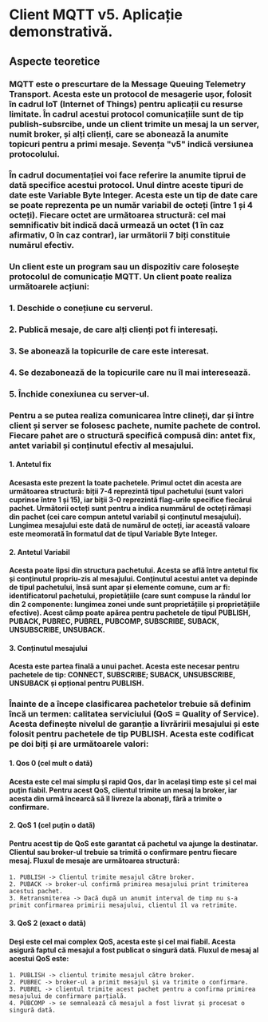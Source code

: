 # Client MQTT v5. Aplicație demonstrativă.
## Aspecte teoretice
### MQTT este o prescurtare de la Message Queuing Telemetry Transport. Acesta este un protocol de mesagerie ușor, folosit în cadrul IoT (Internet of Things) pentru aplicații cu resurse limitate. În cadrul acestui protocol comunicațiile sunt de tip publish-subsrcibe, unde un client trimite un mesaj la un server, numit broker, și alți clienți, care se abonează la anumite topicuri pentru a primi mesaje. Sevența "v5" indică versiunea protocolului.
### În cadrul documentației voi face referire la anumite tiprui de dată specifice acestui protocol. Unul dintre aceste tipuri de date este Variable Byte Integer. Acesta este un tip de date care se poate reprezenta pe un număr variabil de octeți (între 1 și 4 octeți). Fiecare octet are următoarea structură: cel mai semnificativ bit indică dacă urmează un octet (1 în caz afirmativ, 0 în caz contrar), iar următorii 7 biți constituie numărul efectiv.
### Un client este un program sau un dispozitiv care folosește protocolul de comunicație MQTT. Un client poate realiza următoarele acțiuni: 
### 1. Deschide o conețiune cu serverul.
### 2. Publică mesaje, de care alți clienți pot fi interesați.
### 3. Se abonează la topicurile de care este interesat.
### 4. Se dezabonează de la topicurile care nu îl mai interesează.
### 5. Închide conexiunea cu server-ul.
### Pentru a se putea realiza comunicarea între clineți, dar și între client și server se folosesc pachete, numite pachete de control.  Fiecare pahet are o structură specifică compusă din: antet fix, antet variabil și conținutul efectiv al mesajului. 
#### 1. Antetul fix
#### Acesasta este prezent la toate pachetele. Primul octet din acesta are următoarea structură: biții 7-4 reprezintă tipul pachetului (sunt valori cuprinse între 1 și 15), iar biții 3-0 reprezintă flag-urile specifice fiecărui pachet. Următorii octeți sunt pentru a indica nummărul de octeți rămași din pachet (cei care compun antetul variabil și conținutul mesajului). Lungimea mesajului este dată de numărul de octeți, iar această valoare este meomorată în formatul dat de tipul Variable Byte Integer.
#### 2. Antetul Variabil
#### Acesta poate lipsi din structura pachetului. Acesta se află între antetul fix și conținutul propriu-zis al mesajului. Conținutul acestui antet va depinde de tipul pachetului, însă sunt apar și elemente comune, cum ar fi: identificatorul pachetului, propietățiile (care sunt compuse la rândul lor din 2 componente: lungimea zonei unde sunt proprietățiile și proprietățiile efective). Acest câmp poate apărea pentru pachetele de tipul PUBLISH, PUBACK, PUBREC, PUBREL, PUBCOMP, SUBSCRIBE, SUBACK, UNSUBSCRIBE, UNSUBACK.
#### 3. Conținutul mesajului
#### Acesta este partea finală a unui pachet. Acesta este necesar pentru pachetele de tip: CONNECT, SUBSCRIBE; SUBACK, UNSUBSCRIBE, UNSUBACK și opțional pentru PUBLISH.
### Înainte de a începe clasificarea pachetelor trebuie să definim încă un termen: calitatea serviciului (QoS = Quality of Service). Acesta definește nivelul de garanție a livrăririi mesajului și este folosit pentru pachetele de tip  PUBLISH. Acesta este codificat pe doi biți și are următoarele valori:
#### 1. Qos 0  (cel mult o dată)
#### Acesta este cel mai simplu și rapid Qos, dar în același timp este și cel mai puțin fiabil. Pentru acest QoS, clientul trimite un mesaj la broker, iar acesta din urmă încearcă să îl livreze la abonați, fără a trimite o confirmare.
#### 2. QoS 1  (cel puțin o dată)
#### Pentru acest tip de QoS este garantat că pachetul va ajunge la destinatar. Clientul sau broker-ul trebuie sa trimită o confirmare pentru fiecare mesaj. Fluxul de mesaje are următoarea structură:
    1. PUBLISH -> Clientul trimite mesajul către broker.
    2. PUBACK -> broker-ul confirmă primirea mesajului print trimiterea acestui pachet.
    3. Retransmiterea -> Dacă după un anumit interval de timp nu s-a primit confirmarea primirii mesajului, clientul îl va retrimite.
#### 3. QoS 2 (exact o dată)
#### Deși este cel mai complex QoS, acesta este și cel mai fiabil.  Acesta asigură faptul că mesajul a fost publicat o singură dată. Fluxul de mesaj al acestui QoS este:
    1. PUBLISH -> clientul trimite mesajul către broker.
    2. PUBREC -> broker-ul a primit mesajul și va trimite o confirmare.
    3. PUBREL -> clientul trimite acest pachet pentru a confirma primirea mesajului de confirmare parțială.
    4. PUBCOMP -> se semnalează că mesajul a fost livrat și procesat o singură dată.

